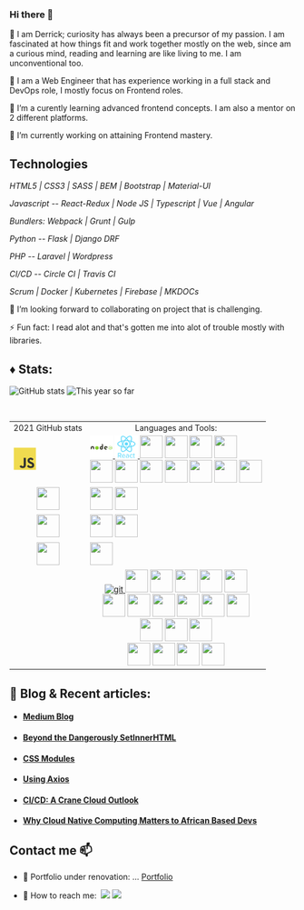### Hi there 👋

<!--
**neelxie/neelxie** is a ✨ _special_ ✨ repository because its `README.md` (this file) appears on your GitHub profile.

Here are some ideas to get you started:

- 🔭 I’m currently working on ...
- 🌱 I’m currently learning ...
- 👯 I’m looking to collaborate on ...
- 🤔 I’m looking for help with ...
- 💬 Ask me about ...
- 📫 How to reach me: ...
- 😄 Pronouns: ...
- ⚡ Fun fact: ...
- [![Top Langs](https://github-readme-stats.vercel.app/api/top-langs/?username=neelxie)](https://github.com/anuraghazra/github-readme-stats)
-->
<!-- ![Web Engineer]() -->

:wave: I am Derrick; curiosity has always been a precursor of my passion. I am fascinated at how things fit and work together mostly on the web, since am a curious mind, reading and learning are like living to me. I am unconventional too.

💬 I am a Web Engineer that has experience working in a full stack and DevOps role, I mostly focus on Frontend roles.

🌱 I’m a curently learning advanced frontend concepts. I am also a mentor on 2 different platforms.

🔭 I’m currently working on attaining Frontend mastery.

## Technologies

_HTML5 | CSS3 | SASS | BEM | Bootstrap | Material-UI_

_Javascript -- React-Redux | Node JS | Typescript | Vue | Angular_

_Bundlers: Webpack | Grunt | Gulp_

_Python -- Flask | Django DRF_

_PHP -- Laravel | Wordpress_

_CI/CD -- Circle CI | Travis CI_

_Scrum | Docker | Kubernetes | Firebase | MKDOCs_

<!--
Fundamentals: <img alt="HTML5" src="https://img.shields.io/badge/HTML5-E34F26?style=for-the-badge&logo=html5&logoColor=white"/> <img alt="CSS3" src="https://img.shields.io/badge/CSS3-1572B6?style=for-the-badge&logo=css3&logoColor=white"/> <img alt="Bem" src="https://img.shields.io/badge/bem-%23CC342D.svg?&style=for-the-badge&logo=bem&logoColor=white"/>

 Languages: <img alt="Python" src="https://img.shields.io/badge/python%20-%2314354C.svg?&style=for-the-badge&logo=python&logoColor=white"/>  <img alt="JavaScript" src="https://img.shields.io/badge/javascript%20-%23323330.svg?&style=for-the-badge&logo=javascript&logoColor=%23F7DF1E"/>

Frameworks: <img alt="Django" src="https://img.shields.io/badge/django%20-%23092E20.svg?&style=for-the-badge&logo=django&logoColor=white"/> <img alt="React" src="https://img.shields.io/badge/react%20-%2320232a.svg?&style=for-the-badge&logo=react&logoColor=%2361DAFB"/> <img alt="Flask" src="https://img.shields.io/badge/flask%20-%23CC0000.svg?&style=for-the-badge&logo=flask&logoColor=white"/> <img alt="bootstrap" src="https://img.shields.io/badge/Bootstrap-563D7C?style=for-the-badge&logo=bootstrap&logoColor=white"> -->
<!--
Tools: <img alt="git" src="https://img.shields.io/badge/Git-F05032?style=for-the-badge&logo=git&logoColor=white"/> <img alt="postman" src="https://img.shields.io/badge/Postman-FF6C37?style=for-the-badge&logo=Postman&logoColor=white" /> -->

👯 I’m looking forward to collaborating on project that is challenging.

⚡ Fun fact: I read alot and that's gotten me into alot of trouble mostly with libraries.

## :diamonds: Stats:

![GitHub stats](https://github-readme-stats.vercel.app/api?username=neelxie&show_icons=true&theme=dracula)
![This year so far](https://user-images.githubusercontent.com/32802973/146527573-ea42fa6b-a1a3-49a6-8b7a-885ddd5583b8.png)

<!-- [![ wakatime stats](https://github-readme-stats.vercel.app/api/wakatime?username=neelxie)](https://github.com/anuraghazra/github-readme-stats) -->

</br>
<table align="center">
  <tr>
    <td align="center"> 2021 GitHub stats</td>
    <td align="center">Languages and Tools:</td>
  </tr>
 <tr>
  <td><a href="https://developer.mozilla.org/en-US/docs/Web/JavaScript" target="_blank"> <img src="https://raw.githubusercontent.com/devicons/devicon/master/icons/javascript/javascript-original.svg" alt="javascript" width="40" height="40"/> </a> </br>
 </td>
  <td><a href="https://nodejs.org" target="_blank"> <img src="https://raw.githubusercontent.com/devicons/devicon/master/icons/nodejs/nodejs-original-wordmark.svg" alt="nodejs" width="40" height="40"/> </a>  <a href="https://reactjs.org/" target="_blank"> <img src="https://raw.githubusercontent.com/devicons/devicon/master/icons/react/react-original-wordmark.svg" alt="react" width="40" height="40"/> </a>
    <img src="https://cdn.jsdelivr.net/gh/devicons/devicon/icons/yarn/yarn-original-wordmark.svg" width="40" height="40" /> 
    <img src="https://cdn.jsdelivr.net/gh/devicons/devicon/icons/webpack/webpack-plain-wordmark.svg" width="40" height="40"/> 
    <img src="https://cdn.jsdelivr.net/gh/devicons/devicon/icons/vuejs/vuejs-plain-wordmark.svg" width="40" height="40"/> 
    <img src="https://cdn.jsdelivr.net/gh/devicons/devicon/icons/typescript/typescript-plain.svg" width="40" height="40"/> </br>
    <img src="https://cdn.jsdelivr.net/gh/devicons/devicon/icons/redux/redux-original.svg" width="40" height="40"/> 
<img src="https://cdn.jsdelivr.net/gh/devicons/devicon/icons/npm/npm-original-wordmark.svg" width="40" height="40"/> 
<img src="https://cdn.jsdelivr.net/gh/devicons/devicon/icons/gulp/gulp-plain.svg" width="40" height="40"/>
<img src="https://cdn.jsdelivr.net/gh/devicons/devicon/icons/grunt/grunt-original-wordmark.svg" width="40" height="40"/> 
<img src="https://cdn.jsdelivr.net/gh/devicons/devicon/icons/express/express-original-wordmark.svg" width="40" height="40"/>
<img src="https://cdn.jsdelivr.net/gh/devicons/devicon/icons/babel/babel-original.svg" width="40" height="40"/> 
<img src="https://cdn.jsdelivr.net/gh/devicons/devicon/icons/angularjs/angularjs-original-wordmark.svg" width="40" height="40"/>
</td>
 </tr>
 <tr>
    <td align="center">
<img src="https://cdn.jsdelivr.net/gh/devicons/devicon/icons/css3/css3-original-wordmark.svg" width="40" height="40"/> </br>
</td>
 <td>
<img src="https://cdn.jsdelivr.net/gh/devicons/devicon/icons/bootstrap/bootstrap-plain-wordmark.svg" width="40" height="40"/> 
<img src="https://cdn.jsdelivr.net/gh/devicons/devicon/icons/sass/sass-original.svg" width="40" height="40"/> </br>
</td>
 </tr>
 
 <tr>
    <td align="center"><img src="https://cdn.jsdelivr.net/gh/devicons/devicon/icons/python/python-original-wordmark.svg" width="40" height="40"/> </br>
</td>
 <td>
<img src="https://cdn.jsdelivr.net/gh/devicons/devicon/icons/flask/flask-original-wordmark.svg" width="40" height="40"/> 
<img src="https://cdn.jsdelivr.net/gh/devicons/devicon/icons/django/django-original.svg" width="40" height="40"/> </br></td>
 </tr>
 
 <tr>
    <td align="center"><img src="https://cdn.jsdelivr.net/gh/devicons/devicon/icons/php/php-plain.svg" width="40" height="40"/> </br>
</td>
 <td>    <img src="https://cdn.jsdelivr.net/gh/devicons/devicon/icons/wordpress/wordpress-plain-wordmark.svg" width="40" height="40"/> </br></td>
 </tr>
  <tr>
    <td align="center">
</td>
    <td align="center"><a href="https://git-scm.com/" target="_blank"> <img src="https://www.vectorlogo.zone/logos/git-scm/git-scm-icon.svg" alt="git" width="40" height="40"/> </a>

<img src="https://cdn.jsdelivr.net/gh/devicons/devicon/icons/vscode/vscode-original-wordmark.svg" width="40" height="40"/> 

<img src="https://cdn.jsdelivr.net/gh/devicons/devicon/icons/ubuntu/ubuntu-plain-wordmark.svg" width="40" height="40"/>

<img src="https://cdn.jsdelivr.net/gh/devicons/devicon/icons/trello/trello-plain-wordmark.svg" width="40" height="40"/> 
<img src="https://cdn.jsdelivr.net/gh/devicons/devicon/icons/travis/travis-plain-wordmark.svg" width="40" height="40"/> 
<img src="https://cdn.jsdelivr.net/gh/devicons/devicon/icons/slack/slack-original-wordmark.svg" width="40" height="40"/> </br>


<img src="https://cdn.jsdelivr.net/gh/devicons/devicon/icons/postgresql/postgresql-original-wordmark.svg" width="40" height="40"/>

<img src="https://cdn.jsdelivr.net/gh/devicons/devicon/icons/linux/linux-original.svg" width="40" height="40"/> 
<img src="https://cdn.jsdelivr.net/gh/devicons/devicon/icons/kubernetes/kubernetes-plain-wordmark.svg" width="40" height="40"/>
<img src="https://cdn.jsdelivr.net/gh/devicons/devicon/icons/jira/jira-original-wordmark.svg" width="40" height="40"/> 

<img src="https://cdn.jsdelivr.net/gh/devicons/devicon/icons/html5/html5-plain-wordmark.svg" width="40" height="40"/> 
<img src="https://cdn.jsdelivr.net/gh/devicons/devicon/icons/heroku/heroku-original-wordmark.svg" width="40" height="40"/> </br>

<img src="https://cdn.jsdelivr.net/gh/devicons/devicon/icons/git/git-original-wordmark.svg" width="40" height="40"/> 
<img src="https://cdn.jsdelivr.net/gh/devicons/devicon/icons/github/github-original-wordmark.svg" width="40" height="40"/> 
<img src="https://cdn.jsdelivr.net/gh/devicons/devicon/icons/firebase/firebase-plain-wordmark.svg" width="40" height="40"/> </br>
<img src="https://cdn.jsdelivr.net/gh/devicons/devicon/icons/figma/figma-original.svg" width="40" height="40"/>

<img src="https://cdn.jsdelivr.net/gh/devicons/devicon/icons/docker/docker-original-wordmark.svg" width="40" height="40"/> 

<img src="https://cdn.jsdelivr.net/gh/devicons/devicon/icons/circleci/circleci-plain-wordmark.svg" width="40" height="40"/> 
<img src="https://cdn.jsdelivr.net/gh/devicons/devicon/icons/codecov/codecov-plain.svg" width="40" height="40"/> </br>

</td>
  </tr>
 </table>
 
 
## 📕 Blog & Recent articles:

- #### [Medium Blog](https://neelxie.medium.com/)
- #### [Beyond the Dangerously SetInnerHTML](https://medium.com/cranecloud/beyond-the-dangerouslysetinnerhtml-58165fe9de12)
- #### [CSS Modules](https://medium.com/cranecloud/using-css-modules-5b5ecab6ecc7)
- #### [Using Axios](https://medium.com/cranecloud/how-i-am-using-axios-api-e4d16ab430db)
- #### [CI/CD: A Crane Cloud Outlook](https://medium.com/cranecloud/ci-cd-a-cranecloud-outlook-72ba748a4ef7)
- #### [Why Cloud Native Computing Matters to African Based Devs](https://medium.com/cranecloud/why-cloud-native-computing-matters-to-african-based-developers-2b9b23f3b25a)

## Contact me 📫

- :link: Portfolio under renovation: ... [Portfolio](https://neelxie.github.io/portfolio/index.html)

- 💬 How to reach me: &nbsp;[![](https://img.shields.io/badge/LinkedIn-0077B5?style=for-the-badge&logo=linkedin&logoColor=white)](https://www.linkedin.com/in/derrick-tech-expert/)
  [![](https://img.shields.io/badge/Gmail-D14836?style=for-the-badge&logo=gmail&logoColor=white)](https://mail.google.com/mail/?view=cm&source=mailto&to=kidricederek@gmail.com)

